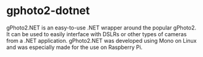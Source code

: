 # gphoto2-dotnet
gPhoto2.NET is an easy-to-use .NET wrapper around the popular gPhoto2. It can be used to easily interface with DSLRs or other types of cameras from a .NET application. gPhoto2.NET was developed using Mono on Linux and was especially made for the use on Raspberry Pi.
